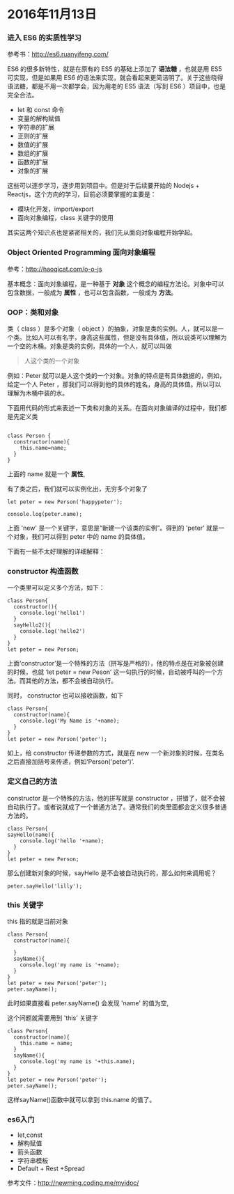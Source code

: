 # 2016年11月13日

### 进入 ES6 的实质性学习

参考书：http://es6.ruanyifeng.com/

ES6 的很多新特性，就是在原有的 ES5 的基础上添加了 **语法糖** ，也就是用 ES5 可实现，但是如果用 ES6 的语法来实现，就会看起来更简洁明了。关于这些晓得语法糖，都是不用一次都学会，因为用老的 ES5 语法（写到 ES6 ）项目中，也是完全合法。

- let 和 const 命令
- 变量的解构赋值
- 字符串的扩展
- 正则的扩展
- 数值的扩展
- 数组的扩展
- 函数的扩展
- 对象的扩展

这些可以逐步学习，逐步用到项目中。但是对于后续要开始的 Nodejs + Reactjs，这个方向的学习，目前必须要掌握的主要是：

- 模块化开发，import/export
- 面向对象编程，class 关键字的使用

其实这两个知识点也是紧密相关的，我们先从面向对象编程开始学起。

### Object Oriented Programming 面向对象编程

参考：http://haoqicat.com/o-o-js

基本概念：面向对象编程，是一种基于 **对象** 这个概念的编程方法论。对象中可以包含数据，一般成为 **属性** ，也可以包含函数，一般成为 **方法**。

### OOP：类和对象

类（ class ）是多个对象（ object ）的抽象，对象是类的实例。人，就可以是一个类。比如人可以有名字，身高这些属性，但是没有具体值，所以说类可以理解为一个空的木桶。对象是类的实例，具体的一个人，就可以叫做

>人这个类的一个对象

例如：Peter 就可以是人这个类的一个对象。对象的特点是有具体数据的，例如，给定一个人 Peter ，那我们可以得到他的具体的姓名，身高的具体值。所以可以理解为木桶中装的水。


下面用代码的形式来表述一下类和对象的关系。在面向对象编译的过程中，我们都是先定义类

```

class Person {
  constructor(name){
    this.name=name;
  }
}
```

上面的 name 就是一个 **属性**,

有了类之后，我们就可以实例化出，无穷多个对象了

```
let peter = new Person('happypeter');

console.log(peter.name);
```

上面 'new' 是一个关键字，意思是“新建一个该类的实例”。得到的 'peter' 就是一个对象，我们可以得到 peter 中的 name 的具体值。


下面有一些不太好理解的详细解释：


### constructor 构造函数

一个类里可以定义多个方法，如下：

```
class Person{
  constructor(){
    console.log('hello1')
  }
  sayHello2(){
    console.log('hello2')
  }
}
let peter = new Person;
```

上面‘constructor’是一个特殊的方法（拼写是严格的），他的特点是在对象被创建的时候，也就 ‘let peter = new Peson’ 这一句执行的时候，自动被呼叫的一个方法。而其他的方法，都不会被自动执行。

同时， constructor 也可以接收函数，如下

```
class Person{
  constructor(name){
    console.log('My Name is '+name);
  }
}
let peter = new Person('peter');
```

如上，给 constructor 传递参数的方式，就是在 new 一个新对象的时候，在类名之后直接加括号来传递，例如‘Person('peter')’.

### 定义自己的方法

constructor 是一个特殊的方法，他的拼写就是 constructor ，拼错了，就不会被自动执行了。或者说就成了一个普通方法了。通常我们的类里面都会定义很多普通方法的。

```
class Person{
sayHello(name){
    console.log('hello '+name);
  }
}
let peter = new Person;
```

那么创建新对象的时候，sayHello 是不会被自动执行的，那么如何来调用呢？

```
peter.sayHello('lilly');
```

### this 关键字

this 指的就是当前对象

```
class Person{
  constructor(name){

  }
  sayName(){
    console.log('my name is '+name);
  }
}
let peter = new Person('peter');
peter.sayName();

```

此时如果直接看 peter.sayName() 会发现 'name' 的值为空,

这个问题就需要用到 'this' 关键字

```
class Person{
  constructor(name){
    this.name = name;
  }
  sayName(){
    console.log('my name is '+this.name);
  }
}
let peter = new Person('peter');
peter.sayName();

```

这样sayName()函数中就可以拿到 this.name 的值了。


### es6入门

- let,const
- 解构赋值
- 箭头函数
- 字符串模板
- Default + Rest +Spread

参考文件：http://newming.coding.me/myidoc/
